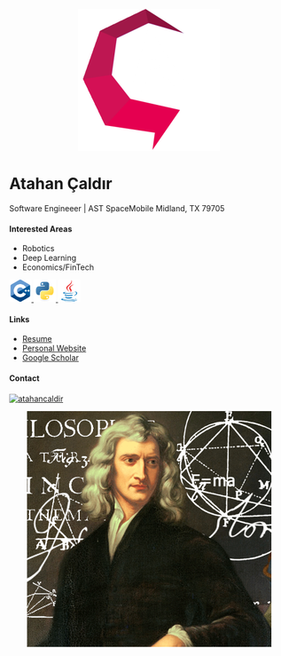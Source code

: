 <p align="center">
  <img src="icon.png"/>
</p>

# Atahan Çaldır

Software Engineeer | AST SpaceMobile
Midland, TX 79705

#### Interested Areas

* Robotics
* Deep Learning
* Economics/FinTech

<p align="left"> <a href="https://www.w3schools.com/cpp/" target="_blank" rel="noreferrer"> <img src="https://raw.githubusercontent.com/devicons/devicon/master/icons/cplusplus/cplusplus-original.svg" alt="cplusplus" width="40" height="40"/> </a> <a href="https://www.python.org" target="_blank" rel="noreferrer"> <img src="https://raw.githubusercontent.com/devicons/devicon/master/icons/python/python-original.svg" alt="python" width="40" height="40"/> </a> <a href="https://www.java.com" target="_blank" rel="noreferrer"> <img src="https://raw.githubusercontent.com/devicons/devicon/master/icons/java/java-original.svg" alt="java" width="40" height="40"/> </a></p>

#### Links

* [Resume](/Atahan_Caldir-Resume.pdf)
* [Personal Website](https://atahancaldir.github.io/)
* [Google Scholar](https://scholar.google.com/citations?user=ikHQAhAAAAAJ&hl=en&oi=ao)

#### Contact

<p align="left">
<a href="https://www.linkedin.com/in/atahancaldir/" target="blank"><img align="center" src="https://raw.githubusercontent.com/rahuldkjain/github-profile-readme-generator/master/src/images/icons/Social/linked-in-alt.svg" alt="atahancaldir" height="30" width="40" /></a>
</p>

<p align="center">
  <img src="newton.gif" alt="animated" />
</p>
